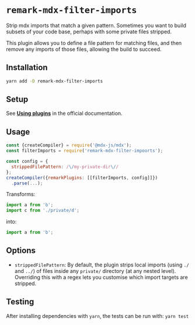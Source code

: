 # `remark-mdx-filter-imports`

Strip mdx imports that match a given pattern.
Sometimes you want to build subsets of your code base, perhaps with some private files stripped.

This plugin allows you to define a file pattern for matching files, and then remove any imports of those files, allowing the build to succeed.

## Installation

```sh
yarn add -D remark-mdx-filter-imports
```

## Setup

See [**Using plugins**](https://github.com/remarkjs/remark/blob/master/doc/plugins.md#using-plugins) in the official documentation.

## Usage

```js
const {createCompiler} = require('@mdx-js/mdx');
const filterImports = require('remark-mdx-filter-impoorts');

const config = {
  strippedFilePattern: /\/my-private-dir\//
};
createCompiler({remarkPlugins: [[filterImports, config]]})
  .parse(...);
```

Transforms:

````js
import a from 'b';
import c from './private/d';
````

into:

````js
import a from 'b';
````

## Options

- `strippedFilePattern`: By default, the plugin strips local imports (using `./` and `../`) of files inside any `private/` directory (at any nested level). Overriding this with a regex lets you customise which import targets are stripped.

## Testing

After installing dependencies with `yarn`, the tests can be run with: `yarn test`
